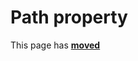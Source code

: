 # Path property #

This page has [**moved**](https://lib-docs.delphidabbler.com/ShellFolders/2/API/TPJSpecialFolderInfo-Path)